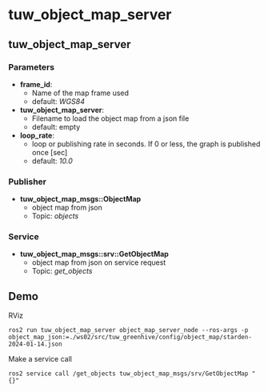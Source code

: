 # tuw_object_map_server
## tuw_object_map_server
### Parameters
* __frame_id__: 
  * Name of the map frame used
  * default: *WGS84*
* __tuw_object_map_server__: 
  * Filename to load the object map from a json file
  * default: empty
* __loop_rate__: 
  * loop or publishing rate in seconds. If 0 or less, the graph is published once [sec]
  * default: *10.0*
### Publisher
* __tuw_object_map_msgs::ObjectMap__
  * object map from json
  * Topic: *objects*
### Service
* __tuw_object_map_msgs::srv::GetObjectMap__
  * object map from json on service request
  * Topic: *get_objects*

## Demo
RViz
```
ros2 run tuw_object_map_server object_map_server_node --ros-args -p object_map_json:=./ws02/src/tuw_greenhive/config/object_map/starden-2024-01-14.json
```

Make a service call
```
ros2 service call /get_objects tuw_object_map_msgs/srv/GetObjectMap "{}"
```
